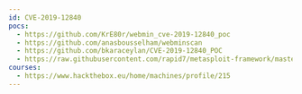 ```yaml
---
id: CVE-2019-12840
pocs:
  - https://github.com/KrE80r/webmin_cve-2019-12840_poc
  - https://github.com/anasbousselham/webminscan
  - https://github.com/bkaraceylan/CVE-2019-12840_POC
  - https://raw.githubusercontent.com/rapid7/metasploit-framework/master/modules/exploits/linux/http/webmin_packageup_rce.rb
courses:
  - https://www.hackthebox.eu/home/machines/profile/215
---
```

